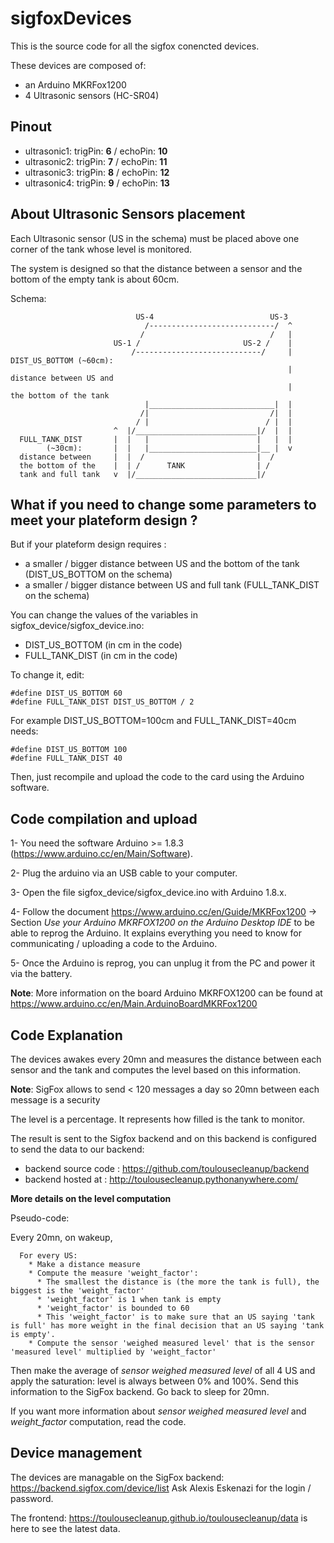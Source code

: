 sigfoxDevices
=============

This is the source code for all the sigfox conencted devices.

These devices are composed of:
* an Arduino MKRFox1200 
* 4 Ultrasonic sensors (HC-SR04)

Pinout
------

* ultrasonic1:  trigPin: **6**  /  echoPin: **10**
* ultrasonic2:  trigPin: **7**  /  echoPin: **11**
* ultrasonic3:  trigPin: **8**  /  echoPin: **12**
* ultrasonic4:  trigPin: **9**  /  echoPin: **13**


About Ultrasonic Sensors placement
----------------------------------
Each Ultrasonic sensor (US in the schema) must be placed above one corner of the tank whose level is monitored. 

The system is designed so that the distance between a sensor and the bottom of the empty tank is about 60cm.

Schema:

```
                            US-4                          US-3
                              /----------------------------/  ^
                             /                            /   |
                       US-1 /                       US-2 /    | 
                           /----------------------------/     |  DIST_US_BOTTOM (~60cm):
                                                              |      distance between US and 
                                                              |      the bottom of the tank
                              |____________________________|  |
                             /|                           /|  | 
                            / |                          / |  |
                       ^  |/___________________________|/  |  |
  FULL_TANK_DIST       |  |   |                        |   |  |
        (~30cm):       |  |   |________________________|__ |  v
  distance between     |  |  /                         |  /
  the bottom of the    |  | /      TANK                | /
  tank and full tank   v  |/___________________________|/
```

What if you need to change some parameters to meet your plateform design ?
--------------------------------------------------------------------------
But if your plateform design requires :
  * a smaller / bigger distance between US and the bottom of the tank (DIST_US_BOTTOM on the schema)
  * a smaller / bigger distance between US and full tank (FULL_TANK_DIST on the schema)

You can change the values of the variables in sigfox_device/sigfox_device.ino:
  * DIST_US_BOTTOM (in cm in the code)
  * FULL_TANK_DIST (in cm in the code)

To change it, edit:
```
#define DIST_US_BOTTOM 60
#define FULL_TANK_DIST DIST_US_BOTTOM / 2
```
For example DIST_US_BOTTOM=100cm and FULL_TANK_DIST=40cm needs:
```
#define DIST_US_BOTTOM 100
#define FULL_TANK_DIST 40
```
Then, just recompile and upload the code to the card using the Arduino software.

Code compilation and upload
---------------------------
  1- You need the software Arduino >= 1.8.3 (https://www.arduino.cc/en/Main/Software).

  2- Plug the arduino via an USB cable to your computer.

  3- Open the file sigfox_device/sigfox_device.ino with Arduino 1.8.x.

  4- Follow the document https://www.arduino.cc/en/Guide/MKRFox1200 -> Section *Use your Arduino MKRFOX1200 on the Arduino Desktop IDE* to be able to reprog the Arduino. It explains everything you need to know for communicating / uploading a code to the Arduino.

  5- Once the Arduino is reprog, you can unplug it from the PC and power it via the battery.

**Note**: More information on the board Arduino MKRFOX1200 can be found at https://www.arduino.cc/en/Main.ArduinoBoardMKRFox1200

Code Explanation
----------------

The devices awakes every 20mn and measures the distance between each sensor and the tank and computes the level based on this information.

**Note**: SigFox allows to send < 120 messages a day so 20mn between each message is a security

The level is a percentage. It represents how filled is the tank to monitor.

The result is sent to the Sigfox backend and on this backend is configured to send the data to our backend:
  * backend source code : https://github.com/toulousecleanup/backend  
  * backend hosted at : http://toulousecleanup.pythonanywhere.com/

**More details on the level computation**

Pseudo-code:

Every 20mn, on wakeup, 

```
  For every US:
    * Make a distance measure
    * Compute the measure 'weight_factor':
      * The smallest the distance is (the more the tank is full), the biggest is the 'weight_factor'
      * 'weight_factor' is 1 when tank is empty
      * 'weight_factor' is bounded to 60
      * This 'weight_factor' is to make sure that an US saying 'tank is full' has more weight in the final decision that an US saying 'tank is empty'.
    * Compute the sensor 'weighed measured level' that is the sensor 'measured level' multiplied by 'weight_factor'
```

  Then make the average of *sensor weighed measured level* of all 4 US and apply the saturation: level is always between 0% and 100%.
  Send this information to the SigFox backend.
  Go back to sleep for 20mn.

If you want more information about  *sensor weighed measured level* and *weight_factor* computation, read the code.

Device management
-----------------

The devices are managable on the SigFox backend: https://backend.sigfox.com/device/list
Ask Alexis Eskenazi for the login / password.

The frontend: https://toulousecleanup.github.io/toulousecleanup/data is here to see the latest data.
